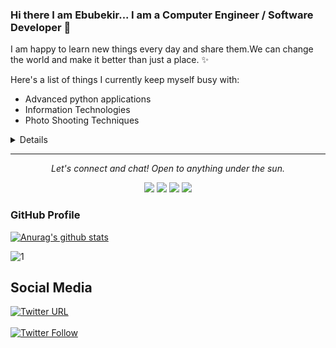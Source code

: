 ### Hi there I am Ebubekir... I am a Computer Engineer / Software Developer 👋

I am happy to learn new things every day and share them.We can change the world and make it better than just a place. ✨

Here's a list of things I currently keep myself busy with:

-  Advanced python applications
-  Information Technologies
-  Photo Shooting Techniques
<details>

  ![My github stats](https://github-readme-stats.vercel.app/api?username=ebubekirdgn&show_icons=true&theme=nord)
  <br><br>
</details>

<hr>
<p align="center">
  <i>Let's connect and chat! Open to anything under the sun.</i>

  <p align="center">
    <a href="https://twitter.com/ebubekirdgnn" alt="Twitter"><img src="https://raw.githubusercontent.com/ebubekirdgn/ebubekirdgn/3f5402efef9a0ae89211a6e04609558e862ca616/readme/twitter-fill.svg"></a>
    <a href="https://www.linkedin.com/in/ebubekirdgn/" alt="Linkedin"><img src="https://raw.githubusercontent.com/ebubekirdgn/ebubekirdgn/3f5402efef9a0ae89211a6e04609558e862ca616/readme/linkedin-fill.svg"></a>
    <a href="mailto:ebubekir.dogan@bil.omu.edu.tr" alt="Contact me"><img src="https://raw.githubusercontent.com/ebubekirdgn/ebubekirdgn/3f5402efef9a0ae89211a6e04609558e862ca616/readme/mail-fill.svg"></a>
    <a href="https://ebubekirdgnn.blogspot.com/" alt="My site"><img src="https://raw.githubusercontent.com/ebubekirdgn/ebubekirdgn/3f5402efef9a0ae89211a6e04609558e862ca616/readme/external-link-line.svg"></a>
  </p>
</p>

### GitHub Profile
[![Anurag's github stats](https://github-readme-stats.vercel.app/api?username=ebubekirdgn&theme=blue-green)](https://github.com/anuraghazra/github-readme-stats)
 
![1](https://github-readme-stats.vercel.app/api/top-langs/?username=ebubekirdgn&theme=blue-green)
 

## Social Media
[![Twitter URL](https://img.shields.io/twitter/url/http/shields.io.svg?style=social&style=plastic)]()  
<br>
[![Twitter Follow](https://img.shields.io/twitter/follow/ebubekirdgnn.svg?style=social)](https://twitter.com/ebubekirdgnn)  


